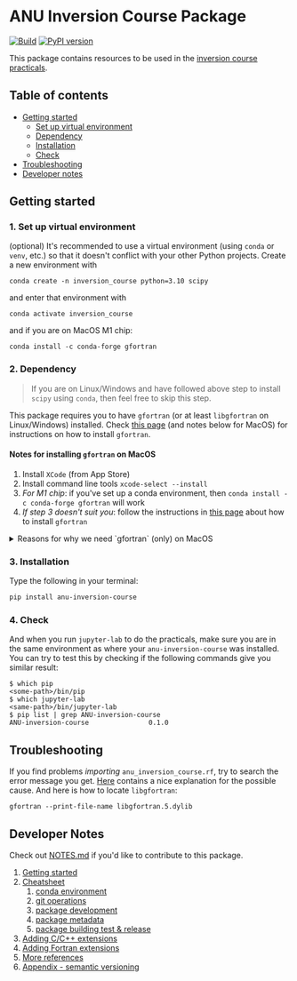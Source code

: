 # ANU Inversion Course Package

[![Build](https://github.com/anu-ilab/ANUInversionCourse/actions/workflows/build_wheels.yml/badge.svg?branch=main)](https://github.com/anu-ilab/ANUInversionCourse/actions/workflows/build_wheels.yml)
[![PyPI version](https://badge.fury.io/py/ANU-inversion-course.svg)](https://badge.fury.io/py/ANU-inversion-course)

This package contains resources to be used in the [inversion course practicals](https://github.com/anu-ilab/JupyterPracticals).

## Table of contents
- [Getting started](README.md#getting-started)
  - [Set up virtual environment](README.md#1-set-up-virtual-environment)
  - [Dependency](README.md#2-dependency)
  - [Installation](README.md#3-installation)
  - [Check](README.md#4-check)
- [Troubleshooting](README.md#troubleshooting)
- [Developer notes](README.md#developer-notes)

## Getting started

### 1. Set up virtual environment
(optional) It's recommended to use a virtual environment (using `conda` or `venv`, etc.) so that it doesn't conflict with your other Python projects. Create a new environment with 
```console
conda create -n inversion_course python=3.10 scipy
``` 
and enter that environment with 
```console
conda activate inversion_course
```
and if you are on MacOS M1 chip:
```console
conda install -c conda-forge gfortran
```

### 2. Dependency

> If you are on Linux/Windows and have followed above step to install `scipy` using `conda`, then feel free to skip this step.

This package requires you to have `gfortran` (or at least `libgfortran` on Linux/Windows) installed. Check [this page](https://fortran-lang.org/learn/os_setup/install_gfortran) (and notes below for MacOS) for instructions on how to install `gfortran`.

#### Notes for installing `gfortran` on MacOS
1. Install `XCode` (from App Store)
2. Install command line tools `xcode-select --install`
3. *For M1 chip*: if you've set up a conda environment, then `conda install -c conda-forge gfortran` will work
4. *If step 3 doesn't suit you*: follow the instructions in [this page](https://fortran-lang.org/learn/os_setup/install_gfortran) about how to install `gfortran`

<details>
  <summary>Reasons for why we need `gfortran` (only) on MacOS</summary>

- A *Fortran compiler* is needed for MacOS to build C/Fortran libraries from source, as [wheels](https://packaging.python.org/en/latest/glossary/#term-Wheel) are not provided for MacOS due to a problem described [here](https://github.com/lanl/ExactPack/issues/2). 
- Fortran libraries (`libgfortran.5.dylib`) is also needed for other operating systems. Otherwise `anu_inversion_course.rf` will fail to import. If you've followed step one above to install `scipy` via `conda`, then `libgfortran5` is downloaded so no further action is needed.
- The issue on MacOS is possible to fix, but with some effort of uploading the package to `conda`, so this will be in future work
  
</details>

### 3. Installation
Type the following in your terminal:

```bash
pip install anu-inversion-course
```
### 4. Check
And when you run `jupyter-lab` to do the practicals, make sure you are in the same environment as where your `anu-inversion-course` was installed. You can try to test this by checking if the following commands give you similar result:

```console
$ which pip
<some-path>/bin/pip
$ which jupyter-lab
<same-path>/bin/jupyter-lab
$ pip list | grep ANU-inversion-course
ANU-inversion-course               0.1.0
```

## Troubleshooting

If you find problems *importing* `anu_inversion_course.rf`, try to search the error message you get. [Here](https://stackoverflow.com/questions/58793399/importerror-library-not-loaded-for-f2py) contains a nice explanation for the possible cause. And here is how to locate `libgfortran`:
```console
gfortran --print-file-name libgfortran.5.dylib
```

## Developer Notes

Check out [NOTES.md](NOTES.md) if you'd like to contribute to this package.

1. [Getting started](NOTES.md#getting-started)
2. [Cheatsheet](NOTES.md#cheatsheet)
   1. [conda environment](NOTES.md#conda-environment)
   2. [git operations](NOTES.md#git-operations)
   3. [package development](NOTES.md#package-development)
   4. [package metadata](NOTES.md#package-metadata)
   5. [package building test & release](NOTES.md#package-building-test--release)
3. [Adding C/C++ extensions](NOTES.md#adding-cc-extensions)
4. [Adding Fortran extensions](NOTES.md#adding-fortran-extensions)
5. [More references](NOTES.md#more-references)
6. [Appendix - semantic versioning](NOTES.md#appendix-i---sementic-versioning)

